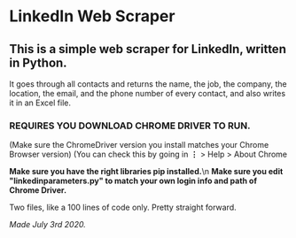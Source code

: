 # LinkedIn Web Scraper

## This is a simple web scraper for LinkedIn, written in Python. 

It goes through all contacts and returns the name, the job, the company, the location, the email, and the phone number of every contact, and also writes it in an Excel file.

### REQUIRES YOU DOWNLOAD CHROME DRIVER TO RUN. 
(Make sure the ChromeDriver version you install matches your Chrome Browser version)
(You can check this by going in  **⋮** > Help > About Chrome 

**Make sure you have the right libraries pip installed.**\n
**Make sure you edit "linkedinparameters.py" to match your own login info and path of Chrome Driver.**

Two files, like a 100 lines of code only. Pretty straight forward. 

*Made July 3rd 2020.*


